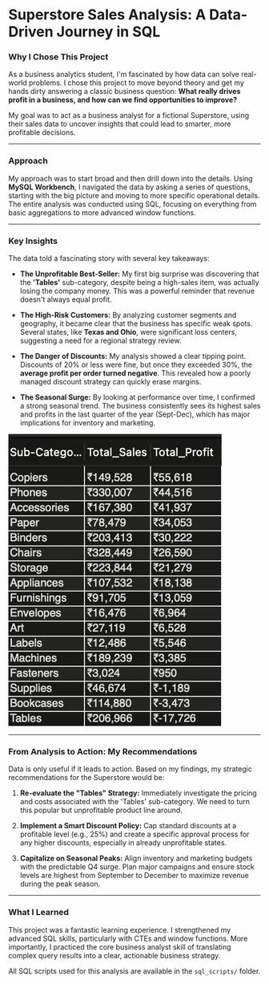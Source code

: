# Superstore Sales Analysis: A Data-Driven Journey in SQL

### Why I Chose This Project
As a business analytics student, I'm fascinated by how data can solve real-world problems. I chose this project to move beyond theory and get my hands dirty answering a classic business question: **What really drives profit in a business, and how can we find opportunities to improve?**

My goal was to act as a business analyst for a fictional Superstore, using their sales data to uncover insights that could lead to smarter, more profitable decisions.

---
### Approach
My approach was to start broad and then drill down into the details. Using **MySQL Workbench**, I navigated the data by asking a series of questions, starting with the big picture and moving to more specific operational details. The entire analysis was conducted using SQL, focusing on everything from basic aggregations to more advanced window functions.

---
### Key Insights
The data told a fascinating story with several key takeaways:

* **The Unprofitable Best-Seller:** My first big surprise was discovering that the **'Tables'** sub-category, despite being a high-sales item, was actually losing the company money. This was a powerful reminder that revenue doesn't always equal profit.

* **The High-Risk Customers:** By analyzing customer segments and geography, it became clear that the business has specific weak spots. Several states, like **Texas and Ohio**, were significant loss centers, suggesting a need for a regional strategy review.

* **The Danger of Discounts:** My analysis showed a clear tipping point. Discounts of 20% or less were fine, but once they exceeded 30%, the **average profit per order turned negative**. This revealed how a poorly managed discount strategy can quickly erase margins.

* **The Seasonal Surge:** By looking at performance over time, I confirmed a strong seasonal trend. The business consistently sees its highest sales and profits in the last quarter of the year (Sept-Dec), which has major implications for inventory and marketing.

![Profit by Sub-Category](reports/profit_by_sub_category.png)

---
### From Analysis to Action: My Recommendations 
Data is only useful if it leads to action. Based on my findings, my strategic recommendations for the Superstore would be:

1.  **Re-evaluate the "Tables" Strategy:** Immediately investigate the pricing and costs associated with the 'Tables' sub-category. We need to turn this popular but unprofitable product line around.

2.  **Implement a Smart Discount Policy:** Cap standard discounts at a profitable level (e.g., 25%) and create a specific approval process for any higher discounts, especially in already unprofitable states.

3.  **Capitalize on Seasonal Peaks:** Align inventory and marketing budgets with the predictable Q4 surge. Plan major campaigns and ensure stock levels are highest from September to December to maximize revenue during the peak season.

---
### What I Learned
This project was a fantastic learning experience. I strengthened my advanced SQL skills, particularly with CTEs and window functions. More importantly, I practiced the core business analyst skill of translating complex query results into a clear, actionable business strategy.

All SQL scripts used for this analysis are available in the `sql_scripts/` folder.
